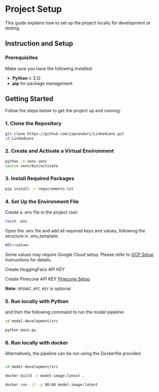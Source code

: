 # Project Setup

This guide explains how to set up the project locally for development or testing.

## Instruction and Setup 
### Prerequisites

Make sure you have the following installed:

- **Python** ≥ 3.12  
- **pip** for package management  

## Getting Started

Follow the steps below to get the project up and running:

### 1. Clone the Repository

```bash
git clone https://github.com/jaynanduri/LinkedLens.git
cd LinkedLens
```

###  2. Create and Activate a Virtual Environment

```bash
python -m venv venv
source venv/bin/activate
```

### 3. Install Required Packages
```bash
pip install -r requirements.txt
```

### 4. Set Up the Environment File

Create a .env file in the project root:
```bash
touch .env
```
Open the .env file and add all required keys and values, following the structure in .env_template:
```bash
KEY=<value>
```

Some values may require Google Cloud setup.
Please refer to [GCP Setup](/docs/GCP_Setup.md) Instructions for details.

Create HuggingFace API KEY

Create Pinecone API KEY [Pinecone Setup](/docs/ESSENTIAL_SERVICES_SETUP.md)


**Note:** `OPENAI_API_KEY` is optional

### 5. Run locally with Python

and then the following command to run the model pipeline:

```bash
cd model-development/src

python main.py
```
### 6. Run locally with docker
Alternatively, the pipeline can be run using the Dockerfile provided

```bash

cd model-development/src

docker build -t model-image:latest .

docker run -it -p 80:80 model-image:latest
```